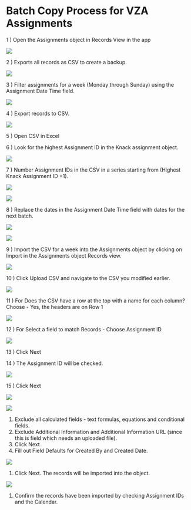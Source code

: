 # Batch Copy Process for VZA Assignments

  


1 \) Open the Assignments object in Records View in the app

![](https://lh3.googleusercontent.com/ER-fwo6369NFuztrX94iomEAMloZqwcqs1-a_cHxUFQqQdBMcUdjUezIgKAKuAO0VFChM_LhnADyu6AkDs1RCw_3nfbs6AcEfE4bVQJ4K_BJxTISkEQekjtRQQ4d9d9EYhpxcb5Z)

2 \) Exports all records as CSV to create a backup.

![](https://lh3.googleusercontent.com/Hp8zTk-c8ppMkvFCFrM_7oyFHinwxQ5274fe3TxDTwDLzGQ0MX3w6caMmaCs49dUag4lsNMbqpIMxFj0rTNmgXBYS5SRFMHgiSJfAWjehf7X8YfJWm_5z1khA9rW2aosm7iz4G7s)

3 \) Filter assignments for a week \(Monday through Sunday\) using the Assignment Date Time field.

![](https://lh5.googleusercontent.com/rAFuGD_738wxqDo3qaJNk2Uo-Izp311hwChrrlgDsiaC4SEMRwtLNfFB1dOc2mn2d_Qh7tfsbdo1ohbHufRM9XAnVZVaBf2Kvoe5F8LMdpwtSxyEd761ca6tZrKWogmlm8zaazPt)

4 \) Export records to CSV.

![](https://lh6.googleusercontent.com/tHdFWwyxY4ksdjmThRCfP4-KxUCcxmtelhBQ932su3j7cvMQzxE756BSVHL5a566_HogPt-bcPuSiCnwjNqTgZRjPaNyTe4BGgs6K9ehkUrm5uKeDVHumqS6lRF4Fn7uvKcMo27g)

5 \) Open CSV in Excel

6 \) Look for the highest Assignment ID in the Knack assignment object. 

![](https://lh4.googleusercontent.com/NBmn1HHM8iIYZm2ixmbVx1U0DX6X2e6iYwuj3vB1DiRSx25BfGi5_Xc4eVSmUN3in4oYH3RSN71Y9aYudgtFfYXXNYDHoYXDBADMxHyTstmuZ2h2IrrldV7cn7oxODgs7NqdxHOg)

7 \) Number Assignment IDs in the CSV in a series starting from \(Highest Knack Assignment ID +1\).

![](https://lh4.googleusercontent.com/NHPUyEkpNK8B_7aQ7I7Mj0MaTLUmlhcxuKKCn7r8Dd5EuFwkb5_tOjyPOTb6-AG4eO49zunxHU0naKTr_BL6uJfr5Ek46XEpx690C59v_lEVi2VJehfn0ptvVDa-6WMr_ejnB5Nk)

![](https://lh5.googleusercontent.com/fqsDsHfNMW072OTG7z-zR0WVrv_VxgZFbb0RyAovT25zY0HMWVIZtl9A-jJNKJlTPsAtJ3NlBPT7qmmMhtr7Qf5NgIf2zK1vrWPrQSOyRsri5IOOpgZlJPpVIqFB9A5MmcXySjPo)

8 \) Replace the dates in the Assignment Date Time field with dates for the next batch.

![](https://lh3.googleusercontent.com/ngZC47DUYlYM7Jl4mpvP_ftTgqFXac-VpHmWbVCIH_5joowdcvDuj4E74cLMis4V8hmQ-GnQcIhiFgJCEH6k9zuvawXluQzZNtKTQvxzQdnBt4IBGUEF6EdsiEDUhK5MGdbAAmLi)

![](https://lh5.googleusercontent.com/Cyu35bieavPvYMBHiHCSEY1-GlEavbhYd3y0KivkZM5-RhbuGZKElKkT4sTZ9hUwXAiR6AE4l_U1c1NjowW_rRUVncMxOWR73CmXPQwkLDHJj2Dcktujxo1Fztpxjn_SLEJ3Ub5F)

9 \) Import the CSV for a week into the Assignments object by clicking on Import in the Assignments object Records view. 

![](https://lh6.googleusercontent.com/FNwDOO_AOFOxnjn2yASkks6X6o62Mg5CPVxmDUn7C166fHV-8g7UzQmR6sTlTvAid_1bBeyNpHeNOqREiD-V-UJhCiNrzHwy2LRp6lksh7lET4U9gJmVr1TSyqq_umz0GrbL7rtU)

10 \) Click Upload CSV and navigate to the CSV you modified earlier.

![](https://lh6.googleusercontent.com/Sm3p6wP-A-GWMWXeHuJKHNry3yRQTou8_uJU0rsWFY7xS9Zo6MFlQ3dOSnOiZiaZe3xPL5dw8m0xiOYrooL7XkJ2UDLZKxSCtyiDE5gpPnkPfhORS9tCGizQ8wt18N9J1klGoLjZ)

11 \) For Does the CSV have a row at the top with a name for each column? Choose - Yes, the headers are on Row 1

![](https://lh3.googleusercontent.com/LP6xYQ0lo0Gsug9o1MTC5gtWquvBCX-c0CvRLd3hWbASDDAld-IXiiSuD8-_yXo5g3YPzMAmkCu3l4_sYwOIstrKrNTfzWjKGHULJSyNISKB6rrA69UJU-nfXXJlKmWEqgfVrTf-)

12 \) For Select a field to match Records - Choose Assignment ID

![](https://lh3.googleusercontent.com/LP6xYQ0lo0Gsug9o1MTC5gtWquvBCX-c0CvRLd3hWbASDDAld-IXiiSuD8-_yXo5g3YPzMAmkCu3l4_sYwOIstrKrNTfzWjKGHULJSyNISKB6rrA69UJU-nfXXJlKmWEqgfVrTf-)

13 \) Click Next

14 \) The Assignment ID will be checked. 

![](https://lh5.googleusercontent.com/TnGriKInvoA0RofmGKumZGs3A56ylhmwVvhmvl4UKglPTFFdPLCnWjZIiOaQoQm4Y18V-fSS4RKcONKZvESB1nLzoMwXKH_fQcK-9gvWnuf1P01oMRFxLYmXNw2YSx1rT0-y7Ic7)

15 \) Click Next

![](https://lh6.googleusercontent.com/JEGBhgEdZklNmu5n3pLQ4d6gngBrjfK3EVc-2ifvFpXllGnwFkadfxYcNVtdd9NwimixcDcmKg0g0WD-K57zA0jBGX5Tb2EuPGC7KUnVHprePffGZZJ2EwE4m71n6T5yBnU9uy0M)

![](https://lh3.googleusercontent.com/NK3m1Q3VYWbkthW3Smn5Mjp-TdmybH6Hl9PE2z8HpbIesWR81GNtX7niZrzt5zDYKIFhzpRnw1HQLr43iRUHNaeg-d1DnXPt1HgHitrVfoBl0A9YAAqYzAaLIPyg932Uzk6T7BG_)

1. Exclude all calculated fields - text formulas, equations and conditional fields.
2. Exclude Additional Information and Additional Information URL \(since this is field which needs an uploaded file\).
3. Click Next
4. Fill out Field Defaults for Created By and Created Date. 

![](https://lh4.googleusercontent.com/ql0Svb-b5PtVOx3ZfdoekIgJE8x3FvVvPLH1eX46jQoANLfFJfz1KZXPZHE1T155KLGkD5zfI7jSQkNpjszf4d-xo2uTR46k1l_oNT08G-ONJKL3pkVCEBmyhuITyBbFMgFI81Tq)

1. Click Next. The records will be imported into the object. 

![](https://lh4.googleusercontent.com/l2FdRI9Is9AawPsUDqVJphIOSKARG4f-pzqDuzOL_27bdTQKjzhcrPZmMuZ93u-2rThkFndnS_D7kw11ijyil1Irh5lYU0f6Bbmcm-FXHifWRzzhvLbrTGZU_3wQ14BcjW8fLZH9)

1. Confirm the records have been imported by checking Assignment IDs and the Calendar. 

